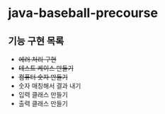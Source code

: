 # java-baseball-precourse
## 기능 구현 목록
- ~~에러 처리 구현~~
- ~~테스트 케이스 만들기~~
- ~~컴퓨터 숫자 만들기~~
- 숫자 매칭해서 결과 내기
- 입력 클래스 만들기
- 출력 클래스 만들기
